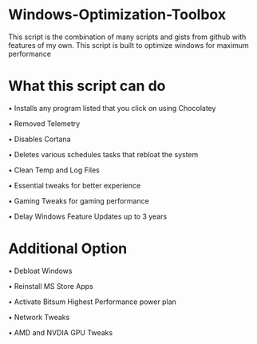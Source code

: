 # Windows-Optimization-Toolbox
This script is the combination of many scripts and gists from github with features of my own. This script is built to optimize windows for maximum performance
# What this script can do
• Installs any program listed that you click on using Chocolatey

• Removed Telemetry

• Disables Cortana

• Deletes various schedules tasks that rebloat the system

• Clean Temp and Log Files

• Essential tweaks for better experience

• Gaming Tweaks for gaming performance

• Delay Windows Feature Updates up to 3 years
# Additional Option
• Debloat Windows

• Reinstall MS Store Apps

• Activate Bitsum Highest Performance power plan

• Network Tweaks

• AMD and NVDIA GPU Tweaks

